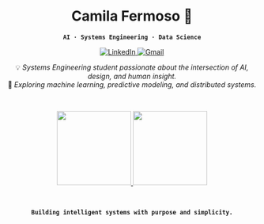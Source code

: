 <div align="center">

<h1> Camila Fermoso 💫</h1>  

**`AI · Systems Engineering · Data Science`**  

<a href="https://linkedin.com/in/camilafermoso" target="_blank" rel="noopener noreferrer">
  <img alt="LinkedIn" src="https://img.shields.io/badge/LinkedIn-252B42.svg?style=for-the-badge&logo=linkedin&logoColor=EDEFF2" />
</a>

<a href="mailto:cfermoso04@gmail.com" target="_blank" rel="noopener noreferrer">
  <img alt="Gmail" src="https://img.shields.io/badge/Gmail-252B42.svg?style=for-the-badge&logo=gmail&logoColor=EDEFF2" />
</a>

💡 *Systems Engineering student passionate about the intersection of AI, design, and human insight.*  
🧠 *Exploring machine learning, predictive modeling, and distributed systems.*  

<br>

<p align="center">
  <a href="https://github.com/camifermoso">
    <img height="150"
      src="https://github-readme-stats.vercel.app/api?username=camifermoso&show_icons=true&rank_icon=github&hide_border=false&border_color=EAEAEA&title_color=111&text_color=333&icon_color=111&bg_color=FFFFFF" />
  </a>
  <a href="https://github.com/camifermoso">
    <img height="150"
      src="https://github-readme-stats.vercel.app/api/top-langs/?username=camifermoso&layout=compact&hide_border=false&border_color=EAEAEA&title_color=111&text_color=333&bg_color=FFFFFF" />
  </a>
</p>

<br>

**`Building intelligent systems with purpose and simplicity.`**   

</div>


